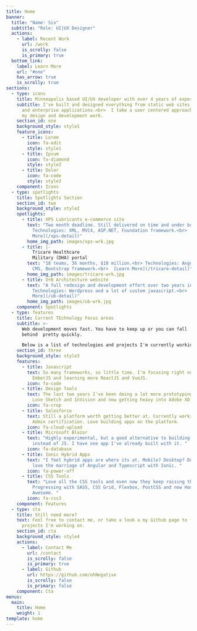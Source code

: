 ```yaml
---
title: Home
banner:
  title: "Name: Six"
  subtitle: "Role: UI|UX Designer"
  actions:
    - label: Recent Work
      url: /work
      is_scrolly: false
      is_primary: true
  bottom_link:
    label: Learn More
    url: "#one"
    has_arrow: true
    is_scrolly: true
sections:
  - type: icons
    title: Minneapolis based UI/UX developer with over 4 years of experience
    subtitle: I've built and designed everything from static web sites to portals
      and enterprise applications.<br>  I take a user centered approach with all
      my design and development work.
    section_id: one
    background_style: style1
    feature_icons:
      - title: Lorem
        icon: fa-edit
        style: style1
      - title: Ipsum
        icon: fa-diamond
        style: style2
      - title: Dolor
        icon: fa-code
        style: style3
    component: Icons
  - type: spotlights
    title: Spotlights Section
    section_id: two
    background_style: style2
    spotlights:
      - title: XPS Lubricants e-commerce site
        text: "Two month deadline. Still delivered on time and under budget.<br>
          Technologies: XML, MVC4, ASP.NET, Foundation framework.<br>  [Learn
          More](/xps-detail)"
        home_img_path: images/xps-wrk.jpg
      - title: |-
          Tricare Healthcare 
          Military (DHA) portal
        text: "18 teams, 36 months, $18 million.<br> Technologies: AngularJS 1.x., AEM
          CMS, Bootstrap framework.<br>  [Learn More](/tricare-detail)"
        home_img_path: images/tricare-wrk.jpg
      - title: U+B Architecture website
        text: "A full redesign and development effort over two years in the making.<br>
          Technologies: Wordpress and a lot of custom javascript.<br>  [Learn
          More](/ub-detail)"
        home_img_path: images/ub-wrk.jpg
    component: Spotlights
  - type: features
    title: Current TEchnology Focus areas
    subtitle: >-
      Web development moves fast. You have to keep up or you can fall
      behind  pretty quickly.  

      Below is a list of technologies and projects I'm currently working on
    section_id: three
    background_style: style3
    features:
      - title: Javascript
        text: So many frameworks, so little time. I'm focusing right now on Angular,
          EmberJS and learning more ReactJS and VueJS.
        icon: fa-code
      - title: Design Tools
        text: The last two years I've been doing a lot more prototyping and designing.
          Love Sketch and InVision and now getting heavy into Adobe XD
        icon: fa-crop
      - title: Salesforce
        text: Still a platform worth getting better at. Currently working on getting an
          Admin certification. Love building apps on the platform.
        icon: fa-cloud-upload
      - title: Microsoft Blazor
        text: "Highly experimental, but a good alternative to building apps in  C#
          instead of JS. I have one app I've already built with it. "
        icon: fa-database
      - title: Ionic Hybrid Apps
        text: "I feel hybrid apps are where its at. Mobile? Desktop? Doesn't matter. I
          love the marriage of Angular and Typescript with Ionic. "
        icon: fa-power-off
      - title: CSS Tools
        text: "Love all the CSS tools and even now they keep raising the bar.
          Progressing with SASS, CSS Grid, Flexbox, PostCSS and now Houdini?
          Awesome. "
        icon: fa-css3
    component: Features
  - type: cta
    title: Still need more?
    text: Feel free to contact me, or take a look a my Github page to find out what
      projects I'm working on.
    section_id: cta
    background_style: style4
    actions:
      - label: Contact Me
        url: /contact
        is_scrolly: false
        is_primary: true
      - label: Github
        url: https://github.com/ohNegative
        is_scrolly: false
        is_primary: false
    component: Cta
menus:
  main:
    title: Home
    weight: 1
template: home
---
```

